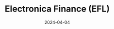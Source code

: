 ---  
layout: startup_page  
title: "Electronica Finance (EFL)"  
id: "electronicafinance.com"  
permalink: "/electronicafinanceeflelectronicafinance.com04042024/"  
website: "https://www.electronicafinance.com/"  
funding_round: "Series B"  
funding_amount: "₹400Cr"  
investors: "LeapFrog Investments, Aavishkaar Capital, Encourage Capital"  
about: "Electronica Finance Ltd (EFL) is a Pune-based firm that offers loans to MSMEs in semi-urban and rural India. Their loan products include machine rooftop solar financing, working capital loans, and microloans secured by property. EFL aims to promote sustainable financial inclusion."  
markets: "Fintech, Financial Services"  
hq: "Pune, Maharashtra, India"  
founded_year: "1990"  
linkedin: "https://in.linkedin.com/company/electronica-finance-ltd"  
twitter: ""  
instagram: ""  
facebook: ""  
crunchbase: "https://www.crunchbase.com/organization/electronica-finance?utm_source=linkedin&utm_medium=referral&utm_campaign=linkedin_companies&utm_content=profile_cta_anon&trk=funding_crunchbase"  
pitchbook: ""  

date_display: "04-Apr-2024"  
date: "2024-04-04"

# SEO Optimization  
meta_title: "Electronica Finance (EFL) - Series B Funding (₹400Cr)"  
meta_description: "Electronica Finance (EFL), Electronica Finance Ltd (EFL) is a Pune-based firm that offers loans to MSMEs in semi-urban and rural India. Their loan products include machine rooft..."  
meta_keywords: "Electronica Finance (EFL), Fintech, Financial Services, Series B funding"  
canonical_url: "https://startup.projectstartups.com/electronicafinanceeflelectronicafinance.com04042024/"  
---